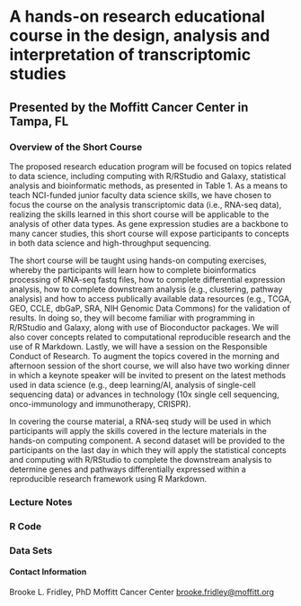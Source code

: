 # A hands-on research educational course in the design, analysis and interpretation of transcriptomic studies
## Presented by the Moffitt Cancer Center in Tampa, FL

### Overview of the Short Course

The proposed research education program will be focused on topics related to data science, including computing with R/RStudio and Galaxy, statistical analysis and bioinformatic methods, as presented in Table 1. As a means to teach NCI-funded junior faculty data science skills, we have chosen to focus the course on the analysis transcriptomic data (i.e., RNA-seq data), realizing the skills learned in this short course will be applicable to the analysis of other data types. As gene expression studies are a backbone to many cancer studies, this short course will expose participants to concepts in both data science and high-throughput sequencing.

The short course will be taught using hands-on computing exercises, whereby the participants will learn how to complete bioinformatics processing of RNA-seq fastq files, how to complete differential expression analysis, how to complete downstream analysis (e.g., clustering, pathway analysis) and how to access publically available data resources (e.g., TCGA, GEO, CCLE, dbGaP, SRA, NIH Genomic Data Commons) for the validation of results. In doing so, they will become familiar with programming in R/RStudio and Galaxy, along with use of Bioconductor packages. We will also cover concepts related to computational reproducible research and the use of R Markdown. Lastly, we will have a session on the Responsible Conduct of Research. To augment the topics covered in the morning and afternoon session of the short course, we will also have two working dinner in which a keynote speaker will be invited to present on the latest methods used in data science (e.g., deep learning/AI, analysis of single-cell sequencing data) or advances in technology (10x single cell sequencing, onco-immunology and immunotherapy, CRISPR).

In covering the course material, a RNA-seq study will be used in which participants will apply the skills covered in the lecture materials in the hands-on computing component. A second dataset will be provided to the participants on the last day in which they will apply the statistical concepts and computing with R/RStudio to complete the downstream analysis to determine genes and pathways differentially expressed within a reproducible research framework using R Markdown. 





### Lecture Notes

### R Code

### Data Sets


#### Contact Information
Brooke L. Fridley, PhD
Moffitt Cancer Center
brooke.fridley@moffitt.org
